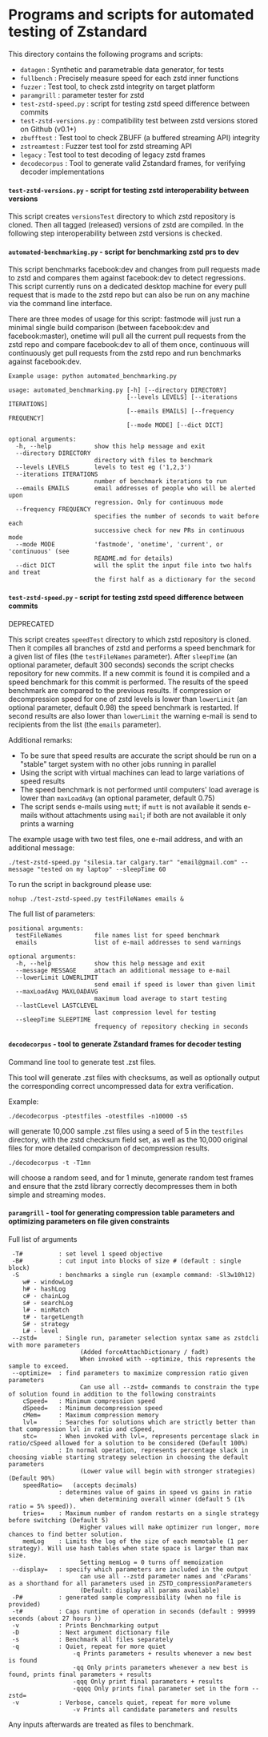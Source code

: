 Programs and scripts for automated testing of Zstandard
=======================================================

This directory contains the following programs and scripts:
- `datagen` : Synthetic and parametrable data generator, for tests
- `fullbench`  : Precisely measure speed for each zstd inner functions
- `fuzzer`  : Test tool, to check zstd integrity on target platform
- `paramgrill` : parameter tester for zstd
- `test-zstd-speed.py` : script for testing zstd speed difference between commits
- `test-zstd-versions.py` : compatibility test between zstd versions stored on Github (v0.1+)
- `zbufftest`  : Test tool to check ZBUFF (a buffered streaming API) integrity
- `zstreamtest` : Fuzzer test tool for zstd streaming API
- `legacy` : Test tool to test decoding of legacy zstd frames
- `decodecorpus` : Tool to generate valid Zstandard frames, for verifying decoder implementations


#### `test-zstd-versions.py` - script for testing zstd interoperability between versions

This script creates `versionsTest` directory to which zstd repository is cloned.
Then all tagged (released) versions of zstd are compiled.
In the following step interoperability between zstd versions is checked.

#### `automated-benchmarking.py` - script for benchmarking zstd prs to dev

This script benchmarks facebook:dev and changes from pull requests made to zstd and compares
them against facebook:dev to detect regressions. This script currently runs on a dedicated
desktop machine for every pull request that is made to the zstd repo but can also
be run on any machine via the command line interface.

There are three modes of usage for this script: fastmode will just run a minimal single
build comparison (between facebook:dev and facebook:master), onetime will pull all the current
pull requests from the zstd repo and compare facebook:dev to all of them once, continuous
will continuously get pull requests from the zstd repo and run benchmarks against facebook:dev.

```
Example usage: python automated_benchmarking.py
```

```
usage: automated_benchmarking.py [-h] [--directory DIRECTORY]
                                 [--levels LEVELS] [--iterations ITERATIONS]
                                 [--emails EMAILS] [--frequency FREQUENCY]
                                 [--mode MODE] [--dict DICT]

optional arguments:
  -h, --help            show this help message and exit
  --directory DIRECTORY
                        directory with files to benchmark
  --levels LEVELS       levels to test eg ('1,2,3')
  --iterations ITERATIONS
                        number of benchmark iterations to run
  --emails EMAILS       email addresses of people who will be alerted upon
                        regression. Only for continuous mode
  --frequency FREQUENCY
                        specifies the number of seconds to wait before each
                        successive check for new PRs in continuous mode
  --mode MODE           'fastmode', 'onetime', 'current', or 'continuous' (see
                        README.md for details)
  --dict DICT           will the split the input file into two halfs and treat
                        the first half as a dictionary for the second
```

#### `test-zstd-speed.py` - script for testing zstd speed difference between commits

DEPRECATED

This script creates `speedTest` directory to which zstd repository is cloned.
Then it compiles all branches of zstd and performs a speed benchmark for a given list of files (the `testFileNames` parameter).
After `sleepTime` (an optional parameter, default 300 seconds) seconds the script checks repository for new commits.
If a new commit is found it is compiled and a speed benchmark for this commit is performed.
The results of the speed benchmark are compared to the previous results.
If compression or decompression speed for one of zstd levels is lower than `lowerLimit` (an optional parameter, default 0.98) the speed benchmark is restarted.
If second results are also lower than `lowerLimit` the warning e-mail is send to recipients from the list (the `emails` parameter).

Additional remarks:
- To be sure that speed results are accurate the script should be run on a "stable" target system with no other jobs running in parallel
- Using the script with virtual machines can lead to large variations of speed results
- The speed benchmark is not performed until computers' load average is lower than `maxLoadAvg` (an optional parameter, default 0.75)
- The script sends e-mails using `mutt`; if `mutt` is not available it sends e-mails without attachments using `mail`; if both are not available it only prints a warning


The example usage with two test files, one e-mail address, and with an additional message:
```
./test-zstd-speed.py "silesia.tar calgary.tar" "email@gmail.com" --message "tested on my laptop" --sleepTime 60
```

To run the script in background please use:
```
nohup ./test-zstd-speed.py testFileNames emails &
```

The full list of parameters:
```
positional arguments:
  testFileNames         file names list for speed benchmark
  emails                list of e-mail addresses to send warnings

optional arguments:
  -h, --help            show this help message and exit
  --message MESSAGE     attach an additional message to e-mail
  --lowerLimit LOWERLIMIT
                        send email if speed is lower than given limit
  --maxLoadAvg MAXLOADAVG
                        maximum load average to start testing
  --lastCLevel LASTCLEVEL
                        last compression level for testing
  --sleepTime SLEEPTIME
                        frequency of repository checking in seconds
```

#### `decodecorpus` - tool to generate Zstandard frames for decoder testing
Command line tool to generate test .zst files.

This tool will generate .zst files with checksums,
as well as optionally output the corresponding correct uncompressed data for
extra verification.

Example:
```
./decodecorpus -ptestfiles -otestfiles -n10000 -s5
```
will generate 10,000 sample .zst files using a seed of 5 in the `testfiles` directory,
with the zstd checksum field set,
as well as the 10,000 original files for more detailed comparison of decompression results.

```
./decodecorpus -t -T1mn
```
will choose a random seed, and for 1 minute,
generate random test frames and ensure that the
zstd library correctly decompresses them in both simple and streaming modes.

#### `paramgrill` - tool for generating compression table parameters and optimizing parameters on file given constraints

Full list of arguments
```
 -T#          : set level 1 speed objective
 -B#          : cut input into blocks of size # (default : single block)
 -S           : benchmarks a single run (example command: -Sl3w10h12)
    w# - windowLog
    h# - hashLog
    c# - chainLog
    s# - searchLog
    l# - minMatch
    t# - targetLength
    S# - strategy
    L# - level
 --zstd=      : Single run, parameter selection syntax same as zstdcli with more parameters
                    (Added forceAttachDictionary / fadt)
                    When invoked with --optimize, this represents the sample to exceed.
 --optimize=  : find parameters to maximize compression ratio given parameters
                    Can use all --zstd= commands to constrain the type of solution found in addition to the following constraints
    cSpeed=   : Minimum compression speed
    dSpeed=   : Minimum decompression speed
    cMem=     : Maximum compression memory
    lvl=      : Searches for solutions which are strictly better than that compression lvl in ratio and cSpeed,
    stc=      : When invoked with lvl=, represents percentage slack in ratio/cSpeed allowed for a solution to be considered (Default 100%)
              : In normal operation, represents percentage slack in choosing viable starting strategy selection in choosing the default parameters
                    (Lower value will begin with stronger strategies) (Default 90%)
    speedRatio=   (accepts decimals)
              : determines value of gains in speed vs gains in ratio
                    when determining overall winner (default 5 (1% ratio = 5% speed)).
    tries=    : Maximum number of random restarts on a single strategy before switching (Default 5)
                    Higher values will make optimizer run longer, more chances to find better solution.
    memLog    : Limits the log of the size of each memotable (1 per strategy). Will use hash tables when state space is larger than max size.
                    Setting memLog = 0 turns off memoization
 --display=   : specify which parameters are included in the output
                    can use all --zstd parameter names and 'cParams' as a shorthand for all parameters used in ZSTD_compressionParameters
                    (Default: display all params available)
 -P#          : generated sample compressibility (when no file is provided)
 -t#          : Caps runtime of operation in seconds (default : 99999 seconds (about 27 hours ))
 -v           : Prints Benchmarking output
 -D           : Next argument dictionary file
 -s           : Benchmark all files separately
 -q           : Quiet, repeat for more quiet
                  -q Prints parameters + results whenever a new best is found
                  -qq Only prints parameters whenever a new best is found, prints final parameters + results
                  -qqq Only print final parameters + results
                  -qqqq Only prints final parameter set in the form --zstd=
 -v           : Verbose, cancels quiet, repeat for more volume
                  -v Prints all candidate parameters and results

```
 Any inputs afterwards are treated as files to benchmark.
